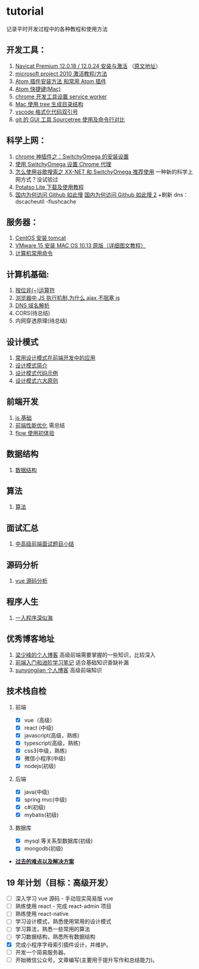 # tutorial

记录平时开发过程中的各种教程和使用方法

## 开发工具：

1. [Navicat Premium 12.0.18 / 12.0.24 安装与激活](./database/Navicat安装与激活.md) （[原文地址](https://www.jianshu.com/p/42a33b0dda9c "https://www.jianshu.com/p/42a33b0dda9c")）
2. [microsoft project 2010 激活教程/方法](https://jingyan.baidu.com/article/27fa73265206c446f9271f42.html)
3. [Atom 插件安装方法 和常用 Atom 插件](https://www.jianshu.com/p/d199561d3c31)
4. [Atom 快捷键(Mac)](http://www.rainyleo.com/2016/08/13/快捷键/)
5. [chrome 开发工具设置 service worker](https://developers.google.com/web/fundamentals/primers/service-workers/lifecycle#update_on_reload)
6. [Mac 使用 tree 生成目录结构](https://blog.csdn.net/qq673318522/article/details/53713903)
7. [vscode 格式化代码双引号](https://blog.csdn.net/grepets/article/details/88553606)
8. [git 的 GUI 工具 Sourcetree 使用及命令行对比](https://juejin.im/post/5b4d66125188251ace75ba27)

## 科学上网：

1. [chrome 神插件之：SwitchyOmega 的安装设置](https://www.cnblogs.com/LyndonMario/p/9326176.html)
2. [使用 SwitchyOmega 设置 Chrome 代理](https://blog.csdn.net/qq_31851531/article/details/78410146)
3. [怎么使用谷歌搜索之 XX-NET 和 SwitchyOmega 推荐使用](https://blog.csdn.net/csuzhaoqinghui/article/details/53391848) 一种新的科学上网方式？没试验过
4. [Potatso Lite 下载及使用教程](https://ssr.tools/125)
5. [国内为何访问 Github 如此慢](https://www.wangmaoxian.com/201808/%E5%9B%BD%E5%86%85%E4%B8%BA%E4%BD%95%E8%AE%BF%E9%97%AEGithub%E5%A6%82%E6%AD%A4%E6%85%A2/) [国内为何访问 Github 如此慢 2](https://juejin.im/post/5c42f94551882525a94e2945) +刷新 dns：dscacheutil -flushcache

## 服务器：

1. [CentOS 安装 tomcat](https://linuxize.com/post/how-to-install-tomcat-9-on-centos-7/)
2. [VMware 15 安装 MAC OS 10.13 原版（详细图文教程）](https://blog.csdn.net/ztx114/article/details/86133295)
3. [计算机常用命令](https://github.com/petsgre/tutorial/blob/master/notes/command.md)

## 计算机基础:

1. [按位非(~)运算符](https://www.cnblogs.com/moqiutao/p/6275483.html)
2. [浏览器中 JS 执行机制,为什么 ajax 不阻塞 js](https://juejin.im/post/5b0e84d0f265da08c86fa580)
3. [DNS 域名解析](https://juejin.im/entry/599109d46fb9a03c4c270f82)
4. CORS(待总结)
5. 内网穿透原理(待总结)

## 设计模式

1. [常用设计模式在前端开发中的应用](https://zhuanlan.zhihu.com/p/41423006)
2. [设计模式简介](https://www.runoob.com/design-pattern/design-pattern-intro.html)
3. [设计模式代码示例](./design_patterns)
4. [设计模式六大原则](http://www.uml.org.cn/sjms/201211023.asp)

## 前端开发

1. [js 基础](./前端开发)
2. [前端性能优化]() 需总结
3. [flow 使用初体验](https://github.com/petsgre/flow)

## 数据结构

1. [数据结构](./数据结构)

## 算法

1. [算法](./算法)

## 面试汇总

1. [中高级前端面试题目小结](https://www.cnblogs.com/lguow/articles/9232577.html)

## 源码分析

1. [vue 源码分析](./源码分析/vue)

## 程序人生

1. [一入程序深似海](./程序人生/5.22.md)

## 优秀博客地址

1. [梁少峰的个人博客](https://github.com/youngwind/blog) 高级前端需要掌握的一些知识，比较深入
2. [前端入门和进阶学习笔记](https://github.com/qianguyihao/Web) 适合基础知识查缺补漏
3. [sunyongjian 个人博客](https://github.com/sunyongjian/blog) 高级前端知识

## 技术栈自检

1. 前端

   - [x] vue（高级）
   - [x] react (中级)
   - [x] javascript(高级，熟练)
   - [x] typescript(高级，熟练)
   - [x] css3(中级，熟练)
   - [x] 微信小程序(中级)
   - [x] nodejs(初级)

2. 后端

   - [x] java(中级)
   - [x] spring mvc(中级)
   - [x] c#(初级)
   - [x] mybatis(初级)

3. 数据库

   - [x] mysql 等关系型数据库(初级)
   - [x] mongodb(初级)

- [**过去的难点以及解决方案**](./项目难点及解决方案)

## 19 年计划（目标：高级开发）

- [ ] 深入学习 vue 源码 - 手动现实简易版 vue
- [ ] 熟练使用 react - 完成 react-admin 项目
- [ ] 熟练使用 react-native
- [ ] 学习设计模式，熟悉使用常用的设计模式
- [ ] 学习算法，熟悉一些常用的算法
- [ ] 学习数据结构，熟悉所有数据结构
- [x] 完成小程序字母索引插件设计，并维护。
- [ ] 开发一个简易服务器。
- [ ] 开始微信公众号，文章编写(主要用于提升写作和总结能力)。
